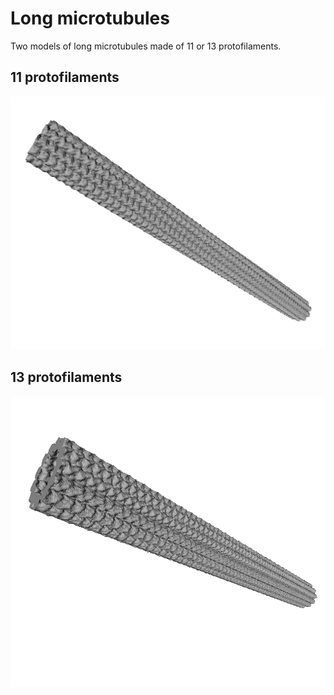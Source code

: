 # Long microtubules

Two models of long microtubules made of 11 or 13 protofilaments.

## 11 protofilaments

![11 protofilaments](./11_3.png "11 protofilaments")

## 13 protofilaments

![13 protofilaments](./13_3.png "13 protofilaments")